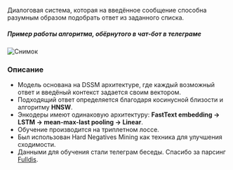 Диалоговая система, которая на введённое сообщение способна разумным образом подобрать ответ из заданного списка.
##### Пример работы алгоритма, обёрнутого в чат-бот в телеграме
![Снимок](https://user-images.githubusercontent.com/34653515/111865085-fcc6d480-8975-11eb-8fd4-e55828b180b7.PNG)

### Описание
* Модель основана на DSSM архитектуре, где каждый возможный ответ и введёный контекст задается своим вектором. 
* Подходящий ответ определяется благодаря косинусной близости и алгоритму **HNSW**.
* Энкодеры имеют одинаковую архитектуру: **FastText embedding -> LSTM -> mean-max-last pooling -> Linear**. 
* Обучение производится на триплетном лоссе.
* Был использован Hard Negatives Mining как техника для улучшения сходимости.
* Данными для обучения стали телеграм беседы. Спасибо за парсинг [Fulldis](https://github.com/Fulldis).
